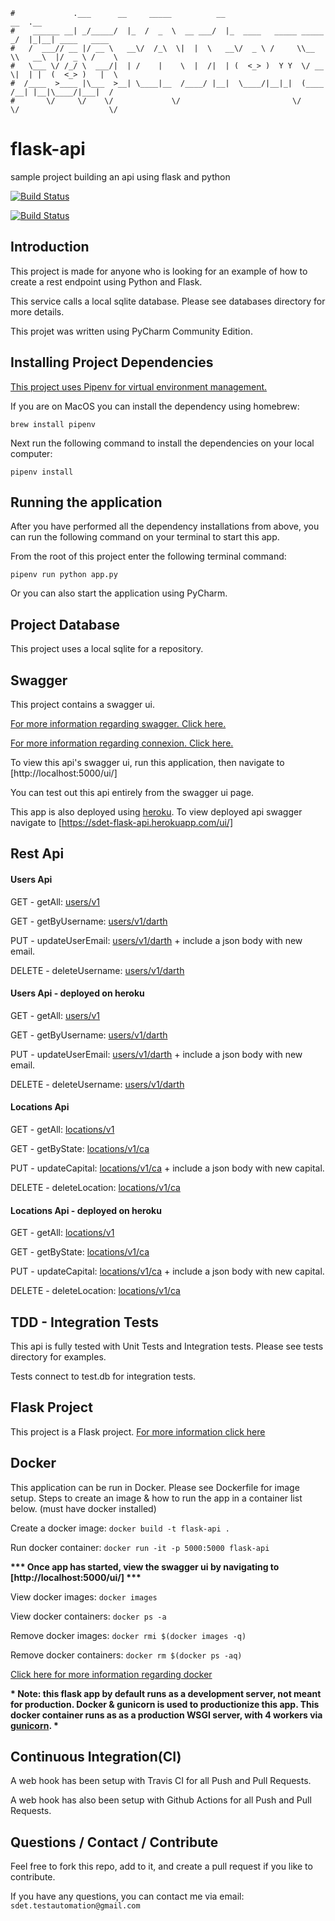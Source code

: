 ```                                                                      
#             .___      __     _____          __                         __  .__               
#    ______ __| _/_____/  |_  /  _  \  __ ___/  |_  ____   _____ _____ _/  |_|__| ____   ____  
#   /  ___// __ |/ __ \   __\/  /_\  \|  |  \   __\/  _ \ /     \\__  \\   __\  |/  _ \ /    \ 
#   \___ \/ /_/ \  ___/|  | /    |    \  |  /|  | (  <_> )  Y Y  \/ __ \|  | |  (  <_> )   |  \
#  /____  >____ |\___  >__| \____|__  /____/ |__|  \____/|__|_|  (____  /__| |__|\____/|___|  /
#       \/     \/    \/             \/                         \/     \/                    \/ 
```
# flask-api
sample project building an api using flask and python

[![Build Status](https://travis-ci.org/sdetAutomation/flask-api.svg?branch=master)](https://travis-ci.org/sdetAutomation/flask-api)

[![Build Status](https://github.com/sdetautomation/flask-api/workflows/flask-api/badge.svg)](https://github.com/sdetAutomation/flask-api/actions)

Introduction
------------
This project is made for anyone who is looking for an example of how to create a rest endpoint using Python and Flask.

This service calls a local sqlite database. Please see databases directory for more details. 

This projet was written using PyCharm Community Edition.   


Installing Project Dependencies
-----
[This project uses Pipenv for virtual environment management.](https://pipenv.readthedocs.io)

If you are on MacOS you can install the dependency using homebrew:

`brew install pipenv`


Next run the following command to install the dependencies on your local computer:

`pipenv install`


Running the application
-----
After you have performed all the dependency installations from above, you can run the following command on your terminal
to start this app.

From the root of this project enter the following terminal command:

`pipenv run python app.py`

Or you can also start the application using PyCharm.  


Project Database
-----
This project uses a local sqlite for a repository.  


Swagger
-----
This project contains a swagger ui.  

[For more information regarding swagger. Click here.](https://swagger.io/)

[For more information regarding connexion. Click here.](https://connexion.readthedocs.io/en/latest/)

To view this api's swagger ui, run this application, then navigate to [http://localhost:5000/ui/]

You can test out this api entirely from the swagger ui page. 

This app is also deployed using [heroku](https://www.heroku.com/).  To view deployed api swagger navigate to [https://sdet-flask-api.herokuapp.com/ui/]


Rest Api 
-----

#### Users Api

GET - getAll: [users/v1](http://localhost:5000/users/v1)

GET - getByUsername: [users/v1/darth](http://localhost:5000/users/v1/darth)

PUT - updateUserEmail: [users/v1/darth](http://localhost:5000/users/v1/darth) + include a json body with new email.

DELETE - deleteUsername: [users/v1/darth](http://localhost:5000/users/v1/darth)

#### Users Api - deployed on heroku

GET - getAll: [users/v1](https://sdet-flask-api.herokuapp.com/users/v1)

GET - getByUsername: [users/v1/darth](https://sdet-flask-api.herokuapp.com/users/v1/darth)

PUT - updateUserEmail: [users/v1/darth](https://sdet-flask-api.herokuapp.comusers/v1/darth) + include a json body with new email.

DELETE - deleteUsername: [users/v1/darth](https://sdet-flask-api.herokuapp.com/users/v1/darth)


#### Locations Api

GET - getAll: [locations/v1](http://localhost:5000/locations/v1)

GET - getByState: [locations/v1/ca](http://localhost:5000/locations/v1/ca)

PUT - updateCapital: [locations/v1/ca](http://localhost:5000/locations/v1/ca) + include a json body with new capital.

DELETE - deleteLocation: [locations/v1/ca](http://localhost:5000/locations/v1/ca)

#### Locations Api - deployed on heroku

GET - getAll: [locations/v1](https://sdet-flask-api.herokuapp.com/locations/v1)

GET - getByState: [locations/v1/ca](https://sdet-flask-api.herokuapp.com/locations/v1/ca)

PUT - updateCapital: [locations/v1/ca](https://sdet-flask-api.herokuapp.com/locations/v1/ca) + include a json body with new capital.

DELETE - deleteLocation: [locations/v1/ca](https://sdet-flask-api.herokuapp.com/locations/v1/ca)


TDD - Integration Tests
-----
This api is fully tested with Unit Tests and Integration tests.  Please see tests directory for examples.

Tests connect to test.db for integration tests.

    
Flask Project
-----
This project is a Flask project. [For more information click here](http://flask.pocoo.org/)
    
    
Docker
-----
This application can be run in Docker.  Please see Dockerfile for image setup.  Steps to create an image & how to run 
the app in a container list below. (must have docker installed)

Create a docker image: `docker build -t flask-api .`

Run docker container: `docker run -it -p 5000:5000 flask-api`

__*** Once app has started, view the swagger ui by navigating to [http://localhost:5000/ui/] ***__

View docker images: `docker images`

View docker containers: `docker ps -a`

Remove docker images: `docker rmi $(docker images -q)`

Remove docker containers: `docker rm $(docker ps -aq)`

[Click here for more information regarding docker](https://docs.docker.com/)


__* Note: this flask app by default runs as a development server, not meant for production. Docker & gunicorn 
is used to productionize this app.  This docker container runs as as a production WSGI server, with 4 workers 
via [gunicorn](https://gunicorn.org/). *__

   
Continuous Integration(CI)
------------
A web hook has been setup with Travis CI for all Push and Pull Requests.

A web hook has also been setup with Github Actions for all Push and Pull Requests.
 

Questions / Contact / Contribute
------------
Feel free to fork this repo, add to it, and create a pull request if you like to contribute.  

If you have any questions, you can contact me via email: `sdet.testautomation@gmail.com`
